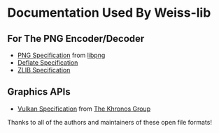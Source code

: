 # Documentation Used By Weiss-lib

## For The PNG Encoder/Decoder

+ [PNG Specification](libpng-png-1.2.pdf) from [libpng](http://www.libpng.org/pub/png/)
+ [Deflate Specification](DEFLATE-rfc1951.pdf)
+ [ZLIB Specification](ZLIB-rfc1950.pdf)

## Graphics APIs

+ [Vulkan Specification](vkspec.pdf) from [The Khronos Group](https://www.khronos.org/)

Thanks to all of the authors and maintainers of these open file formats!